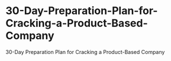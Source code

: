 # 30-Day-Preparation-Plan-for-Cracking-a-Product-Based-Company
30-Day Preparation Plan for Cracking a Product-Based Company
